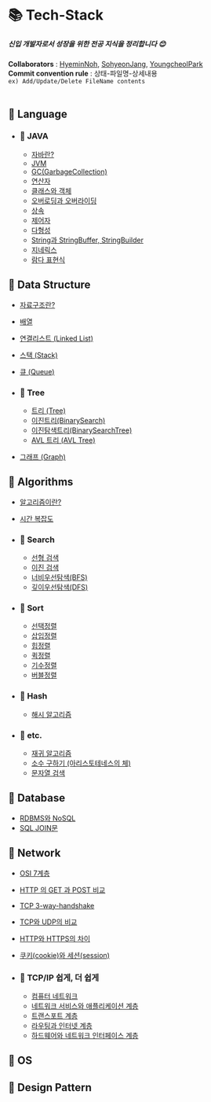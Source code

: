 # 📚 Tech-Stack

##### 신입 개발자로서 성장을 위한 전공 지식을 정리합니다 :blush:

**Collaborators** : [HyeminNoh](https://github.com/HyeminNoh), [SohyeonJang](https://github.com/shjang1013), [YoungcheolPark](https://github.com/dudcheol)  
**Commit convention rule** : 상태-파일명-상세내용  
`ex) Add/Update/Delete FileName contents`  
<br>

## 📒 Language  

- ### 📖 JAVA
    * [자바란?](./docs/Java/Java.md)
    * [JVM](./docs/Java/JVM(Java_Virtual_Machine).md)
    * [GC(GarbageCollection)](./docs/Java/GarbageCollection.md)  
    * [연산자](./docs/Java/Operator.md)
    * [클래스와 객체](./docs/Java/Class_and_Object.md)
    * [오버로딩과 오버라이딩](./docs/Java/Overloading_and_Overriding.md)
    * [상속](./docs/Java/Inheritance.md)
    * [제어자](./docs/Java/Modifier.md)
    * [다형성](./docs/Java/Polymorphism.md)
    * [String과 StringBuffer, StringBuilder](./docs/Java/String.md)  
    * [지네릭스](./docs/Java/Generics.md)  
    * [람다 표현식](./docs/Java/Lambda.md)  
    
## 📕 Data Structure

  * [자료구조란?](./docs/DataStructure/DataStructure.md)  
  * [배열](./docs/DataStructure/Array.md)    
  * [연결리스트 (Linked List)](./docs/DataStructure/LinkedList.md)  
  * [스택 (Stack)](./docs/DataStructure/Stack.md)  
  * [큐 (Queue)](./docs/DataStructure/Queue.md)

  * ### 📖 Tree
    * [트리 (Tree)](./docs/DataStructure/Tree.md)
    * [이진트리(BinarySearch)](./docs/DataStructure/BinaryTree.md)
    * [이진탐색트리(BinarySearchTree)](./docs/DataStructure/BinarySearchTree.md)
    * [AVL 트리 (AVL Tree)](./docs/DataStructure/AVLTree.md)

  * [그래프 (Graph)](./docs/DataStructure/Graph.md)

## 📗 Algorithms

- [알고리즘이란?](./docs/Algorithms/Algorithms.md)  
- [시간 복잡도](./docs/Algorithms/TimeComplexity.md)

- ### 📖 Search
    * [선형 검색](./docs/Algorithms/Search/LinearSearch.md)
    * [이진 검색](./docs/Algorithms/Search/BinearySearch.md)
    * [너비우선탐색(BFS)](./docs/Algorithms/Search/BreadthFirstSearch.md)
    * [깊이우선탐색(DFS)](./docs/Algorithms/Search/DepthFirstSearch.md)
     
- ### 📖 Sort  
    * [선택정렬](./docs/Algorithms/Sort/SelectionSort.md)
    * [삽입정렬](./docs/Algorithms/Sort/InsertionSort.md)
    * [힙정렬](./docs/Algorithms/Sort/HeapSort.md)
    * [퀵정렬](./docs/Algorithms/Sort/QuickSort.md)
    * [기수정렬](./docs/Algorithms/Sort/RadixSort.md)
    * [버블정렬](./docs/Algorithms/Sort/BubbleSort.md)

- ### 📖 Hash
    * [해시 알고리즘](./docs/Algorithms/Hash.md)

- ### 📖 etc.
    * [재귀 알고리즘](./docs/Algorithms/Recursive.md)
    * [소수 구하기 (아리스토테네스의 체)](./docs/Algorithms/PrimeNum.md)
    * [문자열 검색](./docs/Algorithms/StringSearch.md)

## 📘 Database

- [RDBMS와 NoSQL](./docs/Database/RDBMS_and_NoSQL.md)
- [SQL JOIN문](./docs/Database/SQL_Join.md)

## 📙 Network

- [OSI 7계층](./docs/Network/OSI7Layers.md)
- [HTTP 의 GET 과 POST 비교](./docs/Network/Get_and_Post.md)
- [TCP 3-way-handshake](./docs/Network/TCP_3-way-handshake_and_4-way-handshake.md)
- [TCP와 UDP의 비교](./docs/Network/TCP_and_UDP.md)
- [HTTP와 HTTPS의 차이](./docs/Network/HTTP_and_HTTPS.md)
- [쿠키(cookie)와 세션(session)](./docs/Network/Cookie_and_Session.md)

- ### 📖 TCP/IP 쉽게, 더 쉽게
    * [컴퓨터 네트워크](./docs/Network/Computer_Network.md)
    * [네트워크 서비스와 애플리케이션 계층](./docs/Network/ApplicationLayer.md)
    * [트랜스포트 계층](./docs/Network/TransportLayer.md)
    * [라우팅과 인터넷 계층](./docs/Network/InternetLayer.md)
    * [하드웨어와 네트워크 인터페이스 계층](./docs/Network/NetworkInterfaceLayer.md)

## 📓 OS

## 📔 Design Pattern
